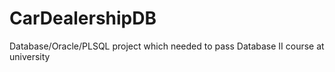 # CarDealershipDB
Database/Oracle/PLSQL project which needed to pass Database II course at university
